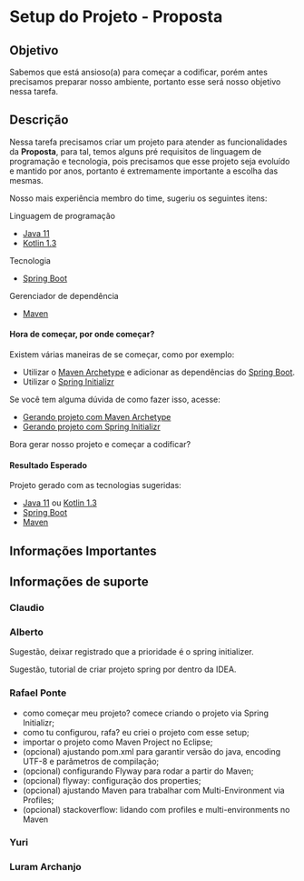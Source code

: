 # Setup do Projeto - Proposta

## Objetivo

Sabemos que está ansioso(a) para começar a codificar, porém antes precisamos preparar nosso ambiente, portanto esse será nosso objetivo nessa tarefa.

## Descrição

Nessa tarefa precisamos criar um projeto para atender as funcionalidades da **Proposta**, para tal, temos alguns pré requisitos de linguagem de programação e tecnologia, pois precisamos que esse projeto seja evoluído e mantido por anos, portanto é extremamente importante a escolha das mesmas.

Nosso mais experiência membro do time, sugeriu os seguintes itens:

Linguagem de programação

- [Java 11](https://www.oracle.com/java/technologies/javase-jdk11-downloads.html)
- [Kotlin 1.3](https://kotlinlang.org/)

Tecnologia

- [Spring Boot](https://spring.io/projects/spring-boot)

Gerenciador de dependência

- [Maven](https://maven.apache.org/)

#### Hora de começar, por onde começar?

Existem várias maneiras de se começar, como por exemplo:

- Utilizar o [Maven Archetype](https://maven.apache.org/archetype/index.html) e adicionar as dependências do [Spring Boot](https://spring.io/projects/spring-boot).
- Utilizar o [Spring Initializr](https://start.spring.io/)

Se você tem alguma dúvida de como fazer isso, acesse:

- [Gerando projeto com Maven Archetype](../informacao_procedural/maven-archetype-novo-projeto.md)
- [Gerando projeto com Spring Initializr](../informacao_procedural/spring-initializr-novo-projeto.md)

Bora gerar nosso projeto e começar a codificar?

#### Resultado Esperado

Projeto gerado com as tecnologias sugeridas:

- [Java 11](https://www.oracle.com/java/technologies/javase-jdk11-downloads.html) ou [Kotlin 1.3](https://kotlinlang.org/)
- [Spring Boot](https://spring.io/projects/spring-boot)
- [Maven](https://maven.apache.org/)

## Informações Importantes

## Informações de suporte

### Claudio

### Alberto

Sugestão, deixar registrado que a prioridade é o spring initializer.

Sugestão, tutorial de criar projeto spring por dentro da IDEA.

### Rafael Ponte

- como começar meu projeto? comece criando o projeto via Spring Initializr;
- como tu configurou, rafa? eu criei o projeto com esse setup;
- importar o projeto como Maven Project no Eclipse;
- (opcional) ajustando pom.xml para garantir versão do java, encoding UTF-8 e parâmetros de compilação;
- (opcional) configurando Flyway para rodar a partir do Maven;
- (opcional) flyway: configuração dos properties;
- (opcional) ajustando Maven para trabalhar com Multi-Environment via Profiles;
- (opcional) stackoverflow: lidando com profiles e multi-environments no Maven

### Yuri

### Luram Archanjo